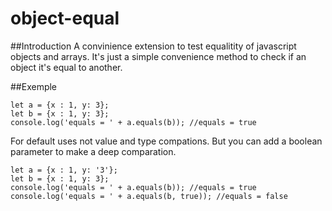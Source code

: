 # object-equal

##Introduction
A convinience extension to test equalitity of javascript objects and arrays.
It's just a simple convenience method to check if an object it's equal to another.

##Exemple
```
let a = {x : 1, y: 3};
let b = {x : 1, y: 3};
console.log('equals = ' + a.equals(b)); //equals = true
```
For default uses not value and type compations. But you can add a boolean parameter to make a deep comparation.
```
let a = {x : 1, y: '3'};
let b = {x : 1, y: 3};
console.log('equals = ' + a.equals(b)); //equals = true
console.log('equals = ' + a.equals(b, true)); //equals = false

```

